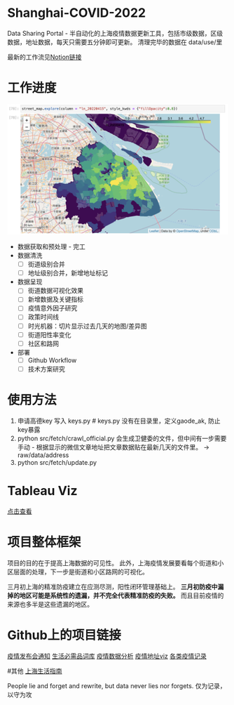 # Shanghai-COVID-2022

Data Sharing Portal - 半自动化的上海疫情数据更新工具，包括市级数据，区级数据，地址数据，每天只需要五分钟即可更新。
清理完毕的数据在 data/use/里

最新的工作流见[Notion链接](https://stockard-halfway.notion.site/9aace6bd589c490f8015f98d87ea735f?v=7b2a1b31be1a469d9f373e1cb0e59f0d)

# 工作进度

![](sample.png)
- 数据获取和预处理 - 完工
- 数据清洗
    - [ ]  街道级别合并
    - [ ]  地址级别合并，新增地址标记
- 数据呈现
    - [ ]  街道数据可视化效果
    - [ ]  新增数据及关键指标
    - [ ]  疫情意外因子研究
    - [ ]  政策时间线
    - [ ]  时光机器：切片显示过去几天的地图/差异图
    - [ ]  街道阳性率变化
    - [ ]  社区和路网
- 部署
    - [ ]  Github Workflow
    - [ ]  技术方案研究

# 使用方法
1. 申请高德key 写入 keys.py # keys.py 没有在目录里，定义gaode_ak, 防止key暴露
2. python src/fetch/crawl_official.py
   会生成卫健委的文件，但中间有一步需要手动 - 根据显示的微信文章地址把文章数据贴在最新几天的文件里。 -> raw/data/address 
3. python src/fetch/update.py

# Tableau Viz

[点击查看](https://public.tableau.com/app/profile/stockard.feng/viz/_16494860765160/1)

# 项目整体框架

项目的目的在于提高上海数据的可见性。 此外，上海疫情发展要看每个街道和小区层面的处理，下一步是街道和小区路网的可视化。

三月初上海的精准防疫建立在应测尽测，阳性闭环管理基础上。
**三月初防疫中漏掉的地区可能是系统性的遗漏，并不完全代表精准防疫的失败。** 而且目前疫情的来源也多半是这些遗漏的地区。


# Github上的项目链接
[疫情发布会通知](https://github.com/liurenjie520/Shanghai_COVID-19_Push)
[生活必需品词库](https://github.com/xuanskyer/shanghai_covid_19_goods)
[疫情数据分析](https://github.com/kekincai/shanghai_covid19)
[疫情地址viz](https://github.com/Xenofex/covid-shanghai-viz)
[各类疫情记录](https://github.com/000fan000/covid19-shanghai2022)

#其他
[上海生活指南](https://www.wolai.com/6TLbKJYT1JTq3cFqXTWVXC)

People lie and forget and rewrite, but data never lies nor forgets.
仅为记录，以守为攻

